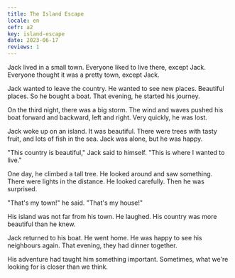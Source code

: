 ```yaml
---
title: The Island Escape
locale: en
cefr: a2
key: island-escape
date: 2023-06-17
reviews: 1
---
```


Jack lived in a small town. Everyone liked to live there, except Jack. Everyone thought it was a pretty town, except Jack.

Jack wanted to leave the country. He wanted to see new places. Beautiful places. So he bought a boat. That evening, he started his journey.

On the third night, there was a big storm. The wind and waves pushed his boat forward and backward, left and right. Very quickly, he was lost.

Jack woke up on an island. It was beautiful. There were trees with tasty fruit, and lots of fish in the sea. Jack was alone, but he was happy.

"This country is beautiful," Jack said to himself. "This is where I wanted to live."

One day, he climbed a tall tree. He looked around and saw something. There were lights in the distance. He looked carefully. Then he was surprised.

"That's my town!" he said. "That's my house!"

His island was not far from his town. He laughed. His country was more beautiful than he knew.

Jack returned to his boat. He went home. He was happy to see his neighbours again. That evening, they had dinner together.

His adventure had taught him something important. Sometimes, what we're looking for is closer than we think.
